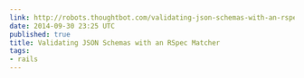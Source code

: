 ```yaml
---
link: http://robots.thoughtbot.com/validating-json-schemas-with-an-rspec-matcher
date: 2014-09-30 23:25 UTC
published: true
title: Validating JSON Schemas with an RSpec Matcher
tags:
- rails
---
```



